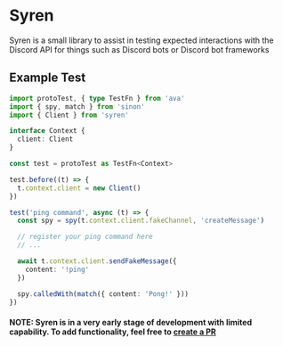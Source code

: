 # Syren
Syren is a small library to assist in testing expected interactions with the Discord API for things such as Discord bots or Discord bot frameworks

## Example Test
```ts
import protoTest, { type TestFn } from 'ava'
import { spy, match } from 'sinon'
import { Client } from 'syren'

interface Context {
  client: Client
}

const test = protoTest as TestFn<Context>

test.before((t) => {
  t.context.client = new Client()
})

test('ping command', async (t) => {
  const spy = spy(t.context.client.fakeChannel, 'createMessage')

  // register your ping command here
  // ...

  await t.context.client.sendFakeMessage({
    content: '!ping'
  })

  spy.calledWith(match({ content: 'Pong!' }))
})
```

#### NOTE: Syren is in a very early stage of development with limited capability. To add functionality, feel free to [create a PR](https://github.com/exoRift/syren/compare)
